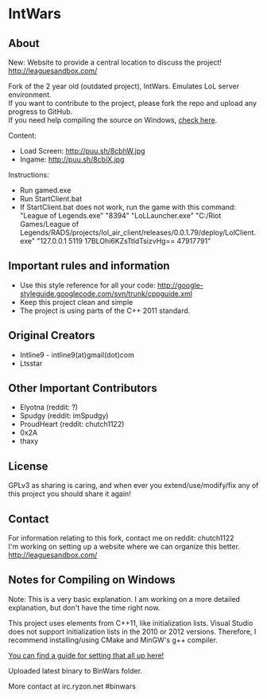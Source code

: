 IntWars
==================
About
------
New: Website to provide a central location to discuss the project! http://leaguesandbox.com/

Fork of the 2 year old (outdated project), IntWars. Emulates LoL server environment.  
If you want to contribute to the project, please fork the repo and upload any progress to GitHub.  
If you need help compiling the source on Windows, [check here](http://leaguesandbox.com/forum/viewtopic.php?f=6&t=4).

Content:
* Load Screen: http://puu.sh/8cbhW.jpg
* Ingame: http://puu.sh/8cbiX.jpg


Instructions:
* Run gamed.exe
* Run StartClient.bat
* If StartClient.bat does not work, run the game with this command: "League of Legends.exe" "8394" "LoLLauncher.exe" "C:/Riot Games/League of Legends/RADS/projects/lol_air_client/releases/0.0.1.79/deploy/LolClient.exe" "127.0.0.1 5119 17BLOhi6KZsTtldTsizvHg== 47917791"

Important rules and information
---------
* Use this style reference for all your code: http://google-styleguide.googlecode.com/svn/trunk/cppguide.xml
* Keep this project clean and simple
* The project is using parts of the C++ 2011 standard.

Original Creators
-------
* Intline9 - intline9(at)gmail(dot)com
* Ltsstar

Other Important Contributors
-------
* Elyotna (reddit: ?)
* Spudgy (reddit: imSpudgy)
* ProudHeart (reddit: chutch1122)
* 0x2A
* thaxy


License
-------
GPLv3 as sharing is caring, and when ever you extend/use/modify/fix any of this project you should share it again!

Contact
-------
For information relating to this fork, contact me on reddit: chutch1122  
I'm working on setting up a website where we can organize this better. http://leaguesandbox.com/

Notes for Compiling on Windows
---------
Note: This is a very basic explanation. I am working on a more detailed explanation, but don't have the time right now.

This project uses elements from C++11, like initialization lists. Visual Studio does not support initialization lists in the 2010 or 2012 versions. Therefore, I recommend installing/using CMake and MinGW's g++ compiler.

[You can find a guide for setting that all up here!](http://leaguesandbox.com/forum/viewtopic.php?f=6&t=4)

Uploaded latest binary to BinWars folder.

More contact at irc.ryzon.net #binwars